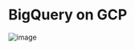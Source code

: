 # BigQuery on GCP

![image](https://github.com/user-attachments/assets/055d41d2-53b5-49d1-8924-6eaf91f43af7)
